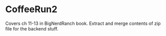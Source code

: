 # CoffeeRun2
Covers ch 11-13 in BigNerdRanch book.
Extract and merge contents of zip file for the backend stuff.
